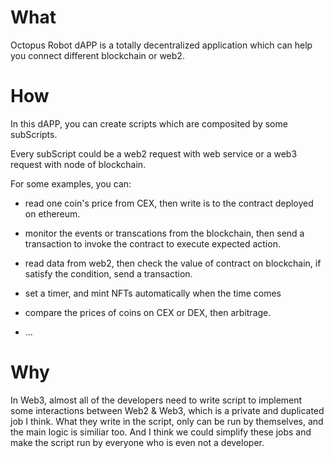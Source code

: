 # What
Octopus Robot dAPP is a totally decentralized application which can help you connect different blockchain or web2. 


# How
In this dAPP, you can create scripts which are composited by some subScripts.

Every subScript could be a web2 request with web service or a web3 request with node of blockchain.

For some examples, you can:

- read one coin's price from CEX, then write is to the contract deployed on ethereum.

- monitor the events or transcations from the blockchain, then send a transaction to invoke the contract to execute expected action.

- read data from web2, then check the value of contract on blockchain, if satisfy the condition, send a transaction.

- set a timer, and mint NFTs automatically when the time comes

- compare the prices of coins on CEX or DEX, then arbitrage.

- ...

# Why
In Web3, almost all of the developers need to write script to implement some interactions between Web2 & Web3, which is a private and duplicated job I think.
What they write in the script, only can be run by themselves, and the main logic is similiar too. And I think we could simplify these jobs and make the script run by everyone who is even not a developer.